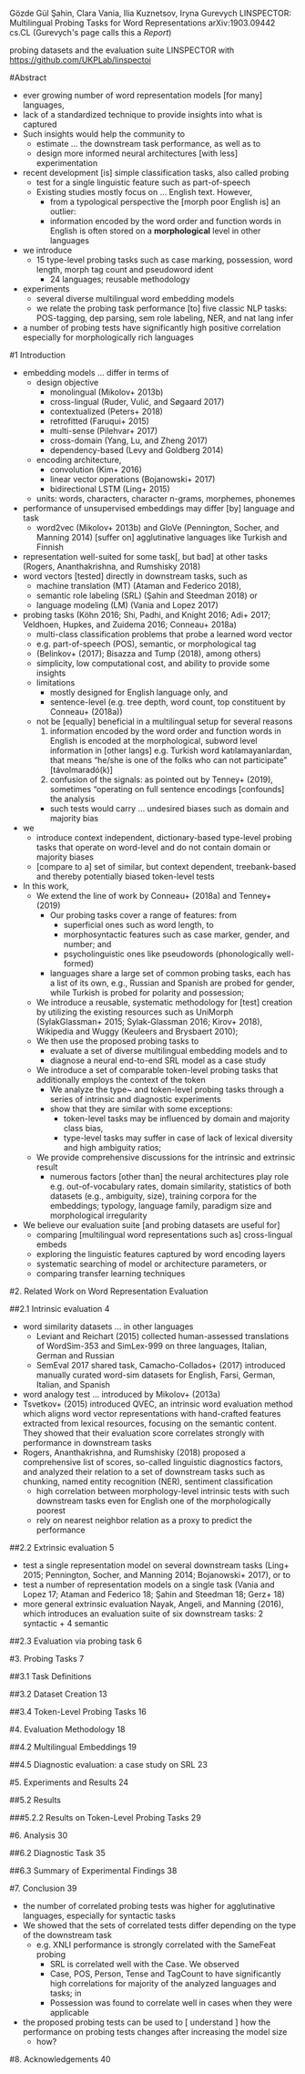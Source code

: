 Gözde Gül Şahin, Clara Vania, Ilia Kuznetsov, Iryna Gurevych
LINSPECTOR: Multilingual Probing Tasks for Word Representations
arXiv:1903.09442 cs.CL (Gurevych's page calls this a _Report_)

probing datasets and the evaluation suite LINSPECTOR with
https://github.com/UKPLab/linspectoi


#Abstract

* ever growing number of word representation models [for many] languages,
* lack of a standardized technique to provide insights into what is captured
* Such insights would help the community to
  * estimate ... the downstream task performance, as well as to
  * design more informed neural architectures [with less] experimentation
* recent development [is] simple classification tasks, also called probing
  * test for a single linguistic feature such as part-of-speech
  * Existing studies mostly focus on ... English text.  However,
    * from a typological perspective the [morph poor English is] an outlier:
    * information encoded by the word order and function words in English is
      often stored on a **morphological** level in other languages
* we introduce
  * 15 type-level probing tasks such as
    case marking, possession, word length, morph tag count and pseudoword ident
    * 24 languages; reusable methodology
* experiments
  * several diverse multilingual word embedding models
  * we relate the probing task performance [to] five classic NLP tasks:
    POS-tagging, dep parsing, sem role labeling, NER, and nat lang infer
* a number of probing tests have significantly high positive correlation
  especially for morphologically rich languages


#1 Introduction

* embedding models ... differ in terms of
  * design objective
    * monolingual (Mikolov+ 2013b)
    * cross-lingual (Ruder, Vulić, and Søgaard 2017)
    * contextualized (Peters+ 2018)
    * retrofitted (Faruqui+ 2015)
    * multi-sense (Pilehvar+ 2017)
    * cross-domain (Yang, Lu, and Zheng 2017)
    * dependency-based (Levy and Goldberg 2014)
  * encoding architecture,
    * convolution (Kim+ 2016)
    * linear vector operations (Bojanowski+ 2017)
    * bidirectional LSTM (Ling+ 2015)
  * units: words, characters, character n-grams, morphemes, phonemes
* performance of unsupervised embeddings may differ [by] language and task
  * word2vec (Mikolov+ 2013b) and GloVe (Pennington, Socher, and Manning 2014)
    [suffer on] agglutinative languages like Turkish and Finnish
* representation well-suited for some task[, but bad] at other tasks
  (Rogers, Ananthakrishna, and Rumshisky 2018)
* word vectors [tested] directly in downstream tasks, such as
  * machine translation (MT) (Ataman and Federico 2018),
  * semantic role labeling (SRL) (Şahin and Steedman 2018) or
  * language modeling (LM) (Vania and Lopez 2017)
* probing tasks (Köhn 2016; Shi, Padhi, and Knight 2016; Adi+ 2017;
  Veldhoen, Hupkes, and Zuidema 2016; Conneau+ 2018a)
  * multi-class classification problems that probe a learned word vector
  * e.g. part-of-speech (POS), semantic, or morphological tag
  * (Belinkov+ (2017); Bisazza and Tump (2018), among others)
  * simplicity, low computational cost, and ability to provide some insights
  * limitations
    * mostly designed for English language only, and
    * sentence-level
      (e.g. tree depth, word count, top constituent by Conneau+ (2018a))
  * not be [equally] beneficial in a multilingual setup for several reasons
    1. information encoded by the word order and function words in English is
       encoded at the morphological, subword level information in [other langs]
       e.g. Turkish word katılamayanlardan, that means
       “he/she is one of the folks who can not participate” [távolmaradó(k)]
    2. confusion of the signals: as pointed out by Tenney+ (2019), sometimes
       “operating on full sentence encodings [confounds] the analysis
      * such tests would carry ... undesired biases
        such as domain and majority bias
* we
  * introduce context independent, dictionary-based type-level probing tasks
    that operate on word-level and do not contain domain or majority biases
  * [compare to a] set of similar, but context dependent, treebank-based and
    thereby potentially biased token-level tests
* In this work,
  * We extend the line of work by Conneau+ (2018a) and Tenney+ (2019)
    * Our probing tasks cover a range of features: from
      * superficial ones such as word length, to
      * morphosyntactic features such as case marker, gender, and number; and
      * psycholinguistic ones like pseudowords (phonologically well-formed)
    * languages share a large set of common probing tasks,
      each has a list of its own, e.g., Russian and Spanish are probed for
      gender, while Turkish is probed for polarity and possession;
  * We introduce a reusable, systematic methodology for [test] creation
    by utilizing the existing resources such as
    UniMorph (SylakGlassman+ 2015; Sylak-Glassman 2016; Kirov+ 2018),
    Wikipedia and Wuggy (Keuleers and Brysbaert 2010);
  * We then use the proposed probing tasks to
    * evaluate a set of diverse multilingual embedding models and to
    * diagnose a neural end-to-end SRL model as a case study
  * We introduce a set of comparable token-level probing tasks that
    additionally employs the context of the token
    * We analyze the type~ and token-level probing tasks through 
      a series of intrinsic and diagnostic experiments
    * show that they are similar with some exceptions:
      * token-level tasks may be influenced by domain and majority class bias,
      * type-level tasks may suffer in case of lack of lexical diversity
        and high ambiguity ratios;
  * We provide comprehensive discussions for the intrinsic and extrinsic result
    * numerous factors [other than] the neural architectures play role
      e.g. out-of-vocabulary rates, domain similarity, 
      statistics of both datasets (e.g., ambiguity, size), 
      training corpora for the embeddings; 
      typology, language family, paradigm size and morphological irregularity
* We believe our evaluation suite [and probing datasets are useful for]
  * comparing [multilingual word representations such as] cross-lingual embeds
  * exploring the linguistic features captured by word encoding layers
  * systematic searching of model or architecture parameters, or
  * comparing transfer learning techniques


#2. Related Work on Word Representation Evaluation

##2.1 Intrinsic evaluation 4

* word similarity datasets ... in other languages
  * Leviant and Reichart (2015) collected human-assessed translations of
    WordSim-353 and SimLex-999 on three languages, Italian, German and Russian
  * SemEval 2017 shared task, Camacho-Collados+ (2017) introduced manually
    curated word-sim datasets for English, Farsi, German, Italian, and Spanish
* word analogy test ... introduced by Mikolov+ (2013a)
* Tsvetkov+ (2015) introduced QVEC, an intrinsic word evaluation method which
  aligns word vector representations with hand-crafted features extracted from
  lexical resources, focusing on the semantic content. They showed that their
  evaluation score correlates strongly with performance in downstream tasks
* Rogers, Ananthakrishna, and Rumshisky (2018) proposed
  a comprehensive list of scores, so-called linguistic diagnostics factors, and
  analyzed their
  relation to a set of downstream tasks such as chunking, named entity
  recognition (NER), sentiment classification
  * high correlation between morphology-level intrinsic tests with such
    downstream tasks even for English one of the morphologically poorest
  * rely on nearest neighbor relation as a proxy to predict the performance

##2.2 Extrinsic evaluation 5

* test a single representation model on several downstream tasks
  (Ling+ 2015; Pennington, Socher, and Manning 2014; Bojanowski+ 2017), or to
* test a number of representation models on a single task
  (Vania and Lopez 17; Ataman and Federico 18; Şahin and Steedman 18; Gerz+ 18)
* more general extrinsic evaluation
  Nayak, Angeli, and Manning (2016), which introduces an evaluation suite of
  six downstream tasks: 2 syntactic + 4 semantic

##2.3 Evaluation via probing task 6


#3. Probing Tasks 7

##3.1 Task Definitions

##3.2 Dataset Creation 13

##3.4 Token-Level Probing Tasks 16


#4. Evaluation Methodology 18

##4.2 Multilingual Embeddings 19

##4.5 Diagnostic evaluation: a case study on SRL 23


#5. Experiments and Results 24

##5.2 Results

###5.2.2 Results on Token-Level Probing Tasks 29


#6. Analysis 30

##6.2 Diagnostic Task 35

##6.3 Summary of Experimental Findings 38


#7. Conclusion 39

* the number of correlated probing tests was higher for agglutinative
  languages, especially for syntactic tasks
* We showed that the sets of correlated tests differ depending on the type of
  the downstream task
  * e.g. XNLI performance is strongly correlated with the SameFeat probing
    * SRL is correlated well with the Case.  We observed 
    * Case, POS, Person, Tense and TagCount to have significantly high
      correlations for majority of the analyzed languages and tasks; in
    * Possession was found to correlate well in cases when they were applicable
* the proposed probing tests can be used to [ understand ] how the performance
  on probing tests changes after increasing the model size
  * how?


#8. Acknowledgements 40
